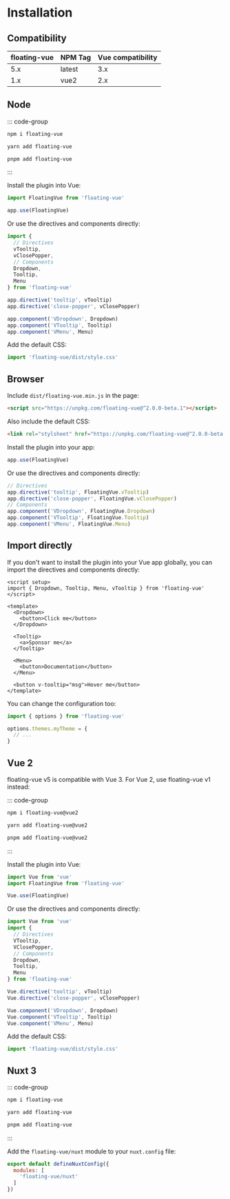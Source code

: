 # Installation

## Compatibility

| floating-vue | NPM Tag | Vue compatibility |
| ------------ | ------- | ----------------- |
| 5.x          | latest  | 3.x               |
| 1.x          | vue2    | 2.x               |

## Node

::: code-group

```bash [npm]
npm i floating-vue
```

```bash [yarn]
yarn add floating-vue
```

```bash [pnpm]
pnpm add floating-vue
```

:::

Install the plugin into Vue:

```javascript
import FloatingVue from 'floating-vue'

app.use(FloatingVue)
```

Or use the directives and components directly:

```javascript
import {
  // Directives
  vTooltip,
  vClosePopper,
  // Components
  Dropdown,
  Tooltip,
  Menu
} from 'floating-vue'

app.directive('tooltip', vTooltip)
app.directive('close-popper', vClosePopper)

app.component('VDropdown', Dropdown)
app.component('VTooltip', Tooltip)
app.component('VMenu', Menu)
```

Add the default CSS:

```js
import 'floating-vue/dist/style.css'
```

## Browser

Include `dist/floating-vue.min.js` in the page:

```html
<script src="https://unpkg.com/floating-vue@^2.0.0-beta.1"></script>
```

Also include the default CSS:

```html
<link rel="stylsheet" href="https://unpkg.com/floating-vue@^2.0.0-beta.1/dist/style.css" />
```

Install the plugin into your app:

```javascript
app.use(FloatingVue)
```

Or use the directives and components directly:

```javascript
// Directives
app.directive('tooltip', FloatingVue.vTooltip)
app.directive('close-popper', FloatingVue.vClosePopper)
// Components
app.component('VDropdown', FloatingVue.Dropdown)
app.component('VTooltip', FloatingVue.Tooltip)
app.component('VMenu', FloatingVue.Menu)
```

## Import directly

If you don't want to install the plugin into your Vue app globally, you can import the directives and components directly:

```vue
<script setup>
import { Dropdown, Tooltip, Menu, vTooltip } from 'floating-vue'
</script>

<template>
  <Dropdown>
    <button>Click me</button>
  </Dropdown>

  <Tooltip>
    <a>Sponsor me</a>
  </Tooltip>

  <Menu>
    <button>Documentation</button>
  </Menu>

  <button v-tooltip="msg">Hover me</button>
</template>
```

You can change the configuration too:

```js
import { options } from 'floating-vue'

options.themes.myTheme = {
  // ...
}
```

## Vue 2

floating-vue v5 is compatible with Vue 3. For Vue 2, use floating-vue v1 instead:


::: code-group

```bash [npm]
npm i floating-vue@vue2
```

```bash [yarn]
yarn add floating-vue@vue2
```

```bash [pnpm]
pnpm add floating-vue@vue2
```

:::

Install the plugin into Vue:

```javascript
import Vue from 'vue'
import FloatingVue from 'floating-vue'

Vue.use(FloatingVue)
```

Or use the directives and components directly:

```javascript
import Vue from 'vue'
import {
  // Directives
  VTooltip,
  VClosePopper,
  // Components
  Dropdown,
  Tooltip,
  Menu
} from 'floating-vue'

Vue.directive('tooltip', vTooltip)
Vue.directive('close-popper', vClosePopper)

Vue.component('VDropdown', Dropdown)
Vue.component('VTooltip', Tooltip)
Vue.component('VMenu', Menu)
```

Add the default CSS:

```js
import 'floating-vue/dist/style.css'
```

## Nuxt 3

::: code-group

```bash [npm]
npm i floating-vue
```

```bash [yarn]
yarn add floating-vue
```

```bash [pnpm]
pnpm add floating-vue
```

:::

Add the `floating-vue/nuxt` module to your `nuxt.config` file:

```js
export default defineNuxtConfig({
  modules: [
    'floating-vue/nuxt'
  ]
})
```

